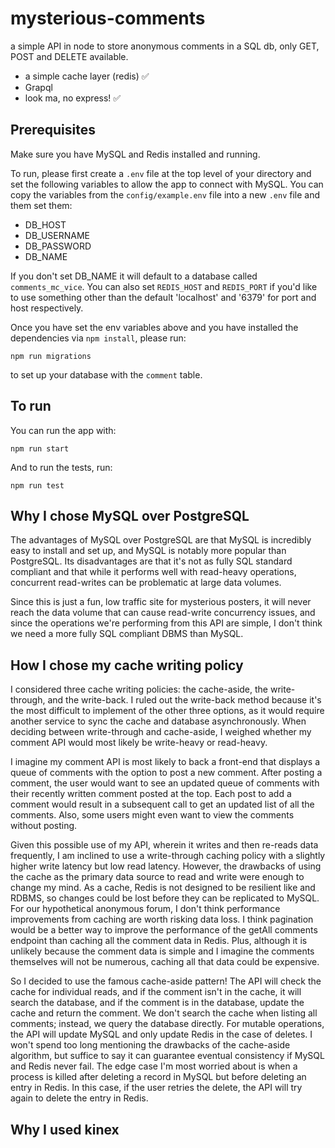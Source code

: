 # mysterious-comments

a simple API in node to store anonymous comments in a SQL db, only GET, POST and DELETE available.

- a simple cache layer (redis) ✅
- Grapql
- look ma, no express! ✅

## Prerequisites

Make sure you have MySQL and Redis installed and running.

To run, please first create a `.env` file at the top level of your directory and set the following variables to allow the app to connect with MySQL. You can copy the variables from the `config/example.env` file into a new `.env` file and them set them:

- DB_HOST
- DB_USERNAME
- DB_PASSWORD
- DB_NAME

If you don't set DB_NAME it will default to a database called `comments_mc_vice`. You can also set `REDIS_HOST` and `REDIS_PORT` if you'd like to use something other than the default 'localhost' and '6379' for port and host respectively.

Once you have set the env variables above and you have installed the dependencies via `npm install`, please run:

```
npm run migrations
```

to set up your database with the `comment` table.

## To run

You can run the app with:

```
npm run start
```

And to run the tests, run:

```
npm run test
```

## Why I chose MySQL over PostgreSQL

The advantages of MySQL over PostgreSQL are that MySQL is incredibly easy to install and set up, and MySQL is notably more popular than PostgreSQL. Its disadvantages are that it's not as fully SQL standard compliant and that while it performs well with read-heavy operations, concurrent read-writes can be problematic at large data volumes.

Since this is just a fun, low traffic site for mysterious posters, it will never reach the data volume that can cause read-write concurrency issues, and since the operations we're performing from this API are simple, I don't think we need a more fully SQL compliant DBMS than MySQL.

## How I chose my cache writing policy

I considered three cache writing policies: the cache-aside, the write-through, and the write-back. I ruled out the write-back method because it's the most difficult to implement of the other three options, as it would require another service to sync the cache and database asynchronously. When deciding between write-through and cache-aside, I weighed whether my comment API would most likely be write-heavy or read-heavy.

I imagine my comment API is most likely to back a front-end that displays a queue of comments with the option to post a new comment. After posting a comment, the user would want to see an updated queue of comments with their recently written comment posted at the top. Each post to add a comment would result in a subsequent call to get an updated list of all the comments. Also, some users might even want to view the comments without posting.

Given this possible use of my API, wherein it writes and then re-reads data frequently, I am inclined to use a write-through caching policy with a slightly higher write latency but low read latency. However, the drawbacks of using the cache as the primary data source to read and write were enough to change my mind. As a cache, Redis is not designed to be resilient like and RDBMS, so changes could be lost before they can be replicated to MySQL. For our hypothetical anonymous forum, I don't think performance improvements from caching are worth risking data loss. I think pagination would be a better way to improve the performance of the getAll comments endpoint than caching all the comment data in Redis. Plus, although it is unlikely because the comment data is simple and I imagine the comments themselves will not be numerous, caching all that data could be expensive.

So I decided to use the famous cache-aside pattern! The API will check the cache for individual reads, and if the comment isn't in the cache, it will search the database, and if the comment is in the database, update the cache and return the comment. We don't search the cache when listing all comments; instead, we query the database directly. For mutable operations, the API will update MySQL and only update Redis in the case of deletes. I won't spend too long mentioning the drawbacks of the cache-aside algorithm, but suffice to say it can guarantee eventual consistency if MySQL and Redis never fail. The edge case I'm most worried about is when a process is killed after deleting a record in MySQL but before deleting an entry in Redis. In this case, if the user retries the delete, the API will try again to delete the entry in Redis.

## Why I used kinex
